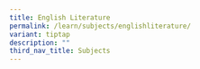 ```yaml
---
title: English Literature
permalink: /learn/subjects/englishliterature/
variant: tiptap
description: ""
third_nav_title: Subjects
---
```

<p></p>
